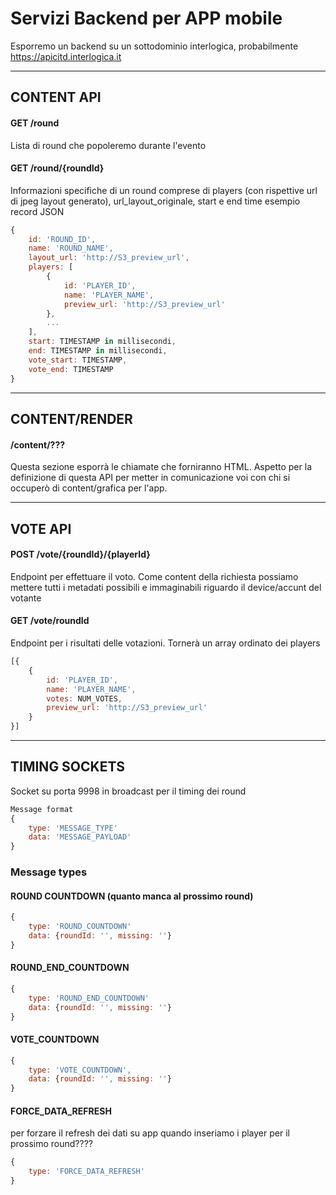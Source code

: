 # Servizi Backend per APP mobile
Esporremo un backend su un sottodominio interlogica, probabilmente
https://apicitd.interlogica.it

---

## CONTENT API

#### GET /round
Lista di round che popoleremo durante l'evento


#### GET /round/{roundId}
Informazioni specifiche di un round comprese di players (con rispettive url di jpeg layout generato), url_layout_originale, start e end time
esempio record JSON

```javascript
{
    id: 'ROUND_ID',
    name: 'ROUND_NAME',
    layout_url: 'http://S3_preview_url',
    players: [
        {
            id: 'PLAYER_ID',
            name: 'PLAYER_NAME',
            preview_url: 'http://S3_preview_url'
        },
        ...
    ],
    start: TIMESTAMP in millisecondi,
    end: TIMESTAMP in millisecondi,
    vote_start: TIMESTAMP,
    vote_end: TIMESTAMP
}
```

--- 

## CONTENT/RENDER

#### /content/???
Questa sezione esporrà le chiamate che forniranno HTML. 
Aspetto per la definizione di questa API per metter in comunicazione voi con chi si occuperò di 
content/grafica per l'app. 

--- 

## VOTE API

####  POST /vote/{roundId}/{playerId}
Endpoint per effettuare il voto. Come content della richiesta possiamo mettere tutti i metadati
possibili e immaginabili riguardo il device/accunt del votante

#### GET /vote/roundId
Endpoint per i risultati delle votazioni. Tornerà un array ordinato dei players
```javascript
[{
    {
        id: 'PLAYER_ID',
        name: 'PLAYER_NAME',
        votes: NUM_VOTES,
        preview_url: 'http://S3_preview_url'
    }
}]
```

___

## TIMING SOCKETS
Socket su porta 9998 in broadcast per il timing dei round
```javascript
Message format
{
    type: 'MESSAGE_TYPE'
    data: 'MESSAGE_PAYLOAD'
}
```

### Message types

#### ROUND COUNTDOWN (quanto manca al prossimo round)
```javascript
{
    type: 'ROUND_COUNTDOWN'
    data: {roundId: '', missing: ''}
}
```

#### ROUND_END_COUNTDOWN
```javascript
{
    type: 'ROUND_END_COUNTDOWN'
    data: {roundId: '', missing: ''}
}
```


#### VOTE_COUNTDOWN
```javascript
{
    type: 'VOTE_COUNTDOWN',
    data: {roundId: '', missing: ''}
}
```

#### FORCE_DATA_REFRESH 
per forzare il refresh dei dati su app quando inseriamo i player per il prossimo round????
```javascript
{
    type: 'FORCE_DATA_REFRESH'
}
```